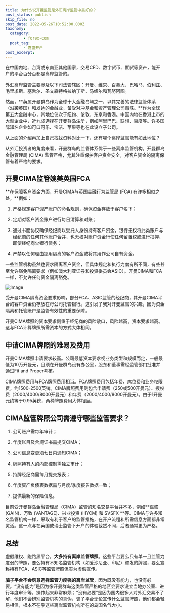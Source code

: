 ```yaml
---
title: 为什么说开曼监管是外汇离岸监管中最好的？
post_status: publish
skip_file: no
post_date: 2022-05-26T10:52:00.000Z
taxonomy:
  category:
        - forex-com
  post_tag:
        - 嘉盛开户
post_excerpt: 
---
```

在中国内地、台湾或东南亚其他国家，交易CFD、数字货币、期货等资产，能开户的平台百分百都是离岸监管的。

外汇离岸监管主要涉及以下司法管辖区：开曼、维京、百慕大、巴哈马、伯利兹、毛里求斯、塞舌尔、圣文森特格拉纳丁斯、马绍尔和瓦努阿图。

然而，**英属开曼群岛作为全球十大金融岛屿之一，以其完善的法律监管体系（沿袭英国）和发达的金融业，备受对冲基金和资产管理公司青睐。**作为全球第五大金融中心，其地位仅次于纽约、伦敦、东京和香港。中国内地在香港上市的大型企业中，近九成选择在开曼群岛注册，例如阿里巴巴、联想、百度等。许多国际知名企业如可口可乐、宝洁、苹果等也在此设立子公司。

从上面的介绍再加上自己找找资料对比一下，还有哪个离岸监管能有如此地位？

从外汇投资者的角度来看，开曼群岛的监管体系优于一些离岸监管机构。开曼群岛金融管理局 (CIMA) 监管严格，尤其注重保护客户资金安全，对客户资金的隔离保管有着严格的要求。

## 开曼CIMA监管媲美英国FCA

**在保障客户资金方面，开曼CIMA与英国金融行为监管局 (FCA) 有许多相似之处，**例如：

1. 严格规定客户资产账户的命名规则，确保资金存放于客户名下；

1. 定期对客户资金账户进行每日清算和对账；

1. 通过书面协议确保经纪商以受托人身份持有客户资金，银行无权将此类账户与经纪商的任何其他账户合并，也无权对账户资金行使任何留置权或进行扣押，即使经纪商欠银行债务；

1. 严禁以任何理由挪用隔离的客户资金或将其用作公司自有资金。

一些监管机构虽然也要求隔离客户资金，但具体规定和执行力度有所不同，有些甚至允许豁免隔离要求（例如澳大利亚证券和投资委员会ASIC）。开曼CIMA和FCA一样，不允许任何资金隔离豁免。

![Image](https://prod-files-secure.s3.us-west-2.amazonaws.com/39ed1227-6d7d-4570-be36-9ccd4a2c4241/bd849744-3fcb-4a37-8312-357962c8f065/image.png?X-Amz-Algorithm=AWS4-HMAC-SHA256&X-Amz-Content-Sha256=UNSIGNED-PAYLOAD&X-Amz-Credential=ASIAZI2LB466WRXEDZM2%2F20250131%2Fus-west-2%2Fs3%2Faws4_request&X-Amz-Date=20250131T041345Z&X-Amz-Expires=3600&X-Amz-Security-Token=IQoJb3JpZ2luX2VjEKr%2F%2F%2F%2F%2F%2F%2F%2F%2F%2FwEaCXVzLXdlc3QtMiJHMEUCIQDd0TyMovei1Jf8nAmJnPC1IhQk9kIEjdwvnRpYJvENpgIgB6SdU1%2BzwCg3A8n%2BiQsaX9KxFOUX0r1bpyOzAEL0e5sqiAQIs%2F%2F%2F%2F%2F%2F%2F%2F%2F%2F%2FARAAGgw2Mzc0MjMxODM4MDUiDMw%2F%2BAvtqjoSvWsQyircA1KkTYvXXCHmOfpXKkNuO4hidNIW7m3Fv%2FBRt4kq0ksvBNfbuDoKyot5qYauF%2Fx2a6uQMJaf17TwrJOIbLXj9Wo2Ib2PvtleYzHIF3WKx1IqNKIw4Zf8p73pM3uVtV4Rn40bmOqRhPH2SkDDGlEv9iwWPbOslwHDRj9CJUfEBWi49RsBl%2FI%2BZ0AF3vCgjEpotPWaOfSPXhehC6PdIm04VzLkjdXPr%2B%2BH%2Bzxl5VeGdLATKWLvJukgl32jwbnRheWIDq8SN4Be6sjO6jDsS%2FuNcFf3YIffEqLTChXcMD%2FqqHaC71byWx03WvdJXuzxg6EF6F%2BYYHgWx54qlAn9fbYiozcYbZ9d32EN9Cr9RTS%2FcfU3E4wfMFDX6w5f%2FaPJ63ay8MIDjy1Zg%2Fcg52YvN%2Bokh%2FgcZtiSWSLcP4vQneBmmPbo3q567kTNe88%2Bqf1m063xE0hqyqd9Bzyft16Dr592lHdb1riVkRYnb9gfbmOAZ5BOJxr0lVuo%2FtaW52%2F%2FUnrNj7Wk7HFQCMY%2FuV8CnFxKu5ey4V5XWqXgDa%2F6cehWL6DUufgbAlFmbw64jn6ZOSD%2FFdPctZeN3DZs1gIJd7aZh251T3CFj7tQDF78QQ%2FFbz5sbXRT8N3qgma5mIDtMJzQ8LwGOqUBgpc9rdvHs35ul4T%2F78i1glLhbcvzJCxZEWTWfDlo8kYLes%2B57%2FJJNFAHVEghBFgaAlwqILMMGShc5SeGerB9mlpn3MOJN%2Fw0lh6mAZ1IMbiJ%2F8EIUa9RIJJHLdtkzRauff38q7oPtWPafDCgxktSNYvwCcOjw1vy2zrn08BmccWTD6tjTp9PyRRb6Vws%2Fm3PV8QgftMln9lQgXTko2oloHKzgwu4&X-Amz-Signature=8798168ee43481119b648be2c35122ea0a45c40ba0cf8dd2517d631529c33d3b&X-Amz-SignedHeaders=host&x-id=GetObject)

受开曼CIMA隔离资金要求影响，部分FCA、ASIC监管的经纪商，其开曼CIMA平台的客户资金仍存放在母公司托管银行。这引发了我对开曼监管的兴趣，因为资金隔离和托管账户是监管有效性的重要保障。

开曼CIMA牌照的资本要求侧重于经纪商的风险敞口，风险越高，资本要求越高。这与FCA计算牌照所需资本的方式大体相同。

## **申请CIMA牌照的难易及费用**

开曼CIMA牌照申请要求较高。公司最低资本要求视业务类型和规模而定，一般最低为10万开曼元，且须在开曼群岛设有办公室，股东和董事需经监管部门批准并通过Fit and Proper考核。

CIMA牌照费用与FCA牌照费用相当。FCA牌照费用包括年费、席位费和业务权限费，约1500-2500英镑。CIMA牌照费用则包含申请费（250或500开曼元）、授权费（2000/4000/8000开曼元）和年费（2000/4000/8000开曼元）。由于1开曼元约等于0.95英镑，两种牌照费用大体相当。

## CIMA监管牌照公司需遵守哪些监管要求？

1. 公司账户需每年审计；

1. 年度账目及合规证书需提交CIMA；

1. 公司信息变更须七日内通知CIMA；

1. 牌照持有人的内部控制需独立审计；

1. 持牌经纪商需每月提交报表；

1. 年度资产负债表数据需与月度/季度报告数据一致；

1. 提供最新的保险信息。

目前受开曼群岛金融管理局（CIMA）监管的知名交易平台并不多，例如**嘉盛 (GAIN)、万致 (VANTAGE)、兴业投资 (HYCM) 和 SVSFX **等。CIMA与许多知名监管机构一样，采取有利于客户的监管措施，在开户流程和所需信息方面都非常灵活。这一点与在英国或瑞士监管下开户的体验截然不同，后者通常更为严格。

## 总结

虚假维权、跑路黑平台，**大多持有离岸监管牌照**。这些平台要么只有单一且监管力度弱的牌照，要么持有不知名监管机构（如爱沙尼亚、印尼）颁发的牌照，要么宣称持有FCA、ASIC等监管牌照但实为虚假宣传。

**骗子平台不会刻意选择监管力度强的离岸监管**，因为既没有能力，也没有必要。“没有能力”是因为像开曼群岛这类监管严格的地区会要求设立当地办公室、进行年度审计等，操作起来非常麻烦；“没有必要”是因为国内很多人对外汇交易不了解，他们不会辨别监管机构的真伪，骗子平台无论宣传什么监管牌照，他们都会轻易相信，根本不在乎这些离岸监管机构所在的岛国名气大小。